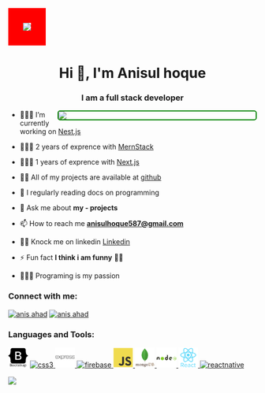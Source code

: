 <img align="center" width="1050" style="border: 30px solid red;" src="https://i.pinimg.com/originals/ca/26/2e/ca262e0354eea311c41134c3e4bc3bc2.gif">
<h1 align="center">Hi 👋, I'm Anisul hoque</h1>
<h3 align="center">I am a full stack developer</h3>
<img align="right" width="400" style="border: 2px solid green; border-radius: 5px;" src="https://camo.githubusercontent.com/a4c584bce1c41271485d28f92aaf9f581b3c88b68ca723b6edfd58b4ba988c2b/68747470733a2f2f63646e2e6472696262626c652e636f6d2f75736572732f313138373833362f73637265656e73686f74732f363533393432392f70726f6772616d65722e676966">

- 🦸🏻‍♀️ I’m currently working on [Nest.js](https://nestjs.com/)

- 👨🏻‍🏭 2 years of exprence with [MernStack](b)

 - 👨🏻‍🏭 1 years of exprence with [Next.js](https://nextjs.org/)

- 👨‍💻 All of my projects are available at [github](https://github.com/anis520)

- 📝 I regularly reading docs  on programming 

- 💬 Ask me about **my - projects**

- 📫 How to reach me **anisulhoque587@gmail.com**
- 👋🏻 Knock me on linkedin [Linkedin](https://www.linkedin.com/in/anisul-hoque-99a335256/)

- ⚡ Fun fact **I think i am funny** 🎅🏽
- 👨🏽‍💻  Programing is my passion

<h3 align="left">Connect with me:</h3>
<p align="left">
<a href="https://fb.com/anis ahad" target="blank"><img align="center" src="https://raw.githubusercontent.com/rahuldkjain/github-profile-readme-generator/master/src/images/icons/Social/facebook.svg" alt="anis ahad" height="30" width="40" /></a>
<a href="https://www.linkedin.com/in/anisul-hoque-99a335256/" target="blank"><img align="center" src="https://encrypted-tbn0.gstatic.com/images?q=tbn:ANd9GcRIm9V__hakiRoEEEylZQ1gmzARFsoxgCom3Q&usqp=CAU" alt="anis ahad" height="30" width="" /></a>
</p>

<h3 align="left">Languages and Tools:</h3>
  
<img src="https://raw.githubusercontent.com/devicons/devicon/master/icons/bootstrap/bootstrap-plain-wordmark.svg" alt="bootstrap" width="40" height="40"/> </a> <a href="https://www.w3schools.com/css/" target="_blank" rel="noreferrer">   <img  src="https://encrypted-tbn0.gstatic.com/images?q=tbn:ANd9GcRMklBUVBX0yV0l3hIdTIxP-luLdoRYZAzvbA&usqp=CAU" alt="css3" width="40" height="40"/> </a> <a href="https://expressjs.com" target="_blank" rel="noreferrer"><img src="https://raw.githubusercontent.com/devicons/devicon/master/icons/express/express-original-wordmark.svg" alt="express" width="40" height="40"/> </a> <a href="https://firebase.google.com/" target="_blank" rel="noreferrer">  <img src="https://www.vectorlogo.zone/logos/firebase/firebase-icon.svg" alt="firebase" width="40" height="40"/> </a> <a href="https://developer.mozilla.org/en-US/docs/Web/JavaScript" target="_blank" rel="noreferrer">  <img src="https://raw.githubusercontent.com/devicons/devicon/master/icons/javascript/javascript-original.svg" alt="javascript" width="40" height="40"/> </a> <a href="https://www.mongodb.com/" target="_blank" rel="noreferrer">
   <img src="https://raw.githubusercontent.com/devicons/devicon/master/icons/mongodb/mongodb-original-wordmark.svg" alt="mongodb" width="40" height="40"/> </a> <a href="https://nodejs.org" target="_blank" rel="noreferrer">   <img src="https://raw.githubusercontent.com/devicons/devicon/master/icons/nodejs/nodejs-original-wordmark.svg" alt="nodejs" width="40" height="40"/> </a> <a href="https://reactjs.org/" target="_blank" rel="noreferrer">    <img src="https://raw.githubusercontent.com/devicons/devicon/master/icons/react/react-original-wordmark.svg" alt="react" width="40" height="40"/> </a> <a href="https://reactnative.dev/" target="_blank" rel="noreferrer">    <img src="https://nestjs.com/logo-small.ede75a6b.svg" alt="reactnative" width="40" height="40"/> </a> </p>








 
<img align="center" width="1050" src="https://user-images.githubusercontent.com/74038190/238353480-219bcc70-f5dc-466b-9a60-29653d8e8433.gif">


